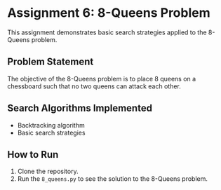 # Assignment 6: 8-Queens Problem

This assignment demonstrates basic search strategies applied to the 8-Queens problem.

## Problem Statement
The objective of the 8-Queens problem is to place 8 queens on a chessboard such that no two queens can attack each other.

## Search Algorithms Implemented
- Backtracking algorithm
- Basic search strategies

## How to Run
1. Clone the repository.
2. Run the `8_queens.py` to see the solution to the 8-Queens problem.
